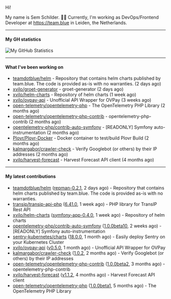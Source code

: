 Hi!

My name is Sem Schilder. 👋🏻 Currently, I'm working as DevOps/Frontend Developer at https://team.blue in Leiden, the Netherlands.

---

#### My GH statistics

![My GitHub Statistics](https://github-readme-stats.vercel.app/api?username=xvilo&show_icons=true&count_private=true&hide_title=true)

---

#### What I've been working on

- [teamdotblue/helm](https://github.com/teamdotblue/helm) - Repository that contains helm charts published by team.blue. The code is provided as-is with no warranties. (2 days ago)
- [xvilo/groet-generator](https://github.com/xvilo/groet-generator) - groet-generator (2 days ago)
- [xvilo/helm-charts](https://github.com/xvilo/helm-charts) - Repository of helm charts (1 week ago)
- [xvilo/ovpay-api](https://github.com/xvilo/ovpay-api) - Unofficial API Wrapper for OVPay (3 weeks ago)
- [open-telemetry/opentelemetry-php](https://github.com/open-telemetry/opentelemetry-php) - The OpenTelemetry PHP Library (2 months ago)
- [open-telemetry/opentelemetry-php-contrib](https://github.com/open-telemetry/opentelemetry-php-contrib) - opentelemetry-php-contrib (2 months ago)
- [opentelemetry-php/contrib-auto-symfony](https://github.com/opentelemetry-php/contrib-auto-symfony) - [READONLY] Symfony auto-instrumentation (2 months ago)
- [Plovr/Plovr-Docker](https://github.com/Plovr/Plovr-Docker) - Docker container to test/build Plovr Build (2 months ago)
- [kalmargabor/crawler-check](https://github.com/kalmargabor/crawler-check) - Verify Googlebot (or others) by their IP addresses (2 months ago)
- [xvilo/harvest-forecast](https://github.com/xvilo/harvest-forecast) - Harvest Forecast API client (4 months ago)

---

#### My latest contributions

- [teamdotblue/helm](https://github.com/teamdotblue/helm) ([repman-0.2.1](https://github.com/teamdotblue/helm/releases/tag/repman-0.2.1), 2 days ago) - Repository that contains helm charts published by team.blue. The code is provided as-is with no warranties.
- [transip/transip-api-php](https://github.com/transip/transip-api-php) ([6.41.0](https://github.com/transip/transip-api-php/releases/tag/6.41.0), 1 week ago) - PHP library for TransIP Rest API
- [xvilo/helm-charts](https://github.com/xvilo/helm-charts) ([symfony-app-0.4.0](https://github.com/xvilo/helm-charts/releases/tag/symfony-app-0.4.0), 1 week ago) - Repository of helm charts
- [opentelemetry-php/contrib-auto-symfony](https://github.com/opentelemetry-php/contrib-auto-symfony) ([1.0.0beta10](https://github.com/opentelemetry-php/contrib-auto-symfony/releases/tag/1.0.0beta10), 2 weeks ago) - [READONLY] Symfony auto-instrumentation
- [sentry-kubernetes/charts](https://github.com/sentry-kubernetes/charts) ([18.0.0](https://github.com/sentry-kubernetes/charts/releases/tag/18.0.0), 1 month ago) - Easily deploy Sentry on your Kubernetes Cluster
- [xvilo/ovpay-api](https://github.com/xvilo/ovpay-api) ([v0.5.0](https://github.com/xvilo/ovpay-api/releases/tag/v0.5.0), 1 month ago) - Unofficial API Wrapper for OVPay
- [kalmargabor/crawler-check](https://github.com/kalmargabor/crawler-check) ([1.0.2](https://github.com/kalmargabor/crawler-check/releases/tag/1.0.2), 2 months ago) - Verify Googlebot (or others) by their IP addresses
- [open-telemetry/opentelemetry-php-contrib](https://github.com/open-telemetry/opentelemetry-php-contrib) ([1.0.0beta2](https://github.com/open-telemetry/opentelemetry-php-contrib/releases/tag/1.0.0beta2), 3 months ago) - opentelemetry-php-contrib
- [xvilo/harvest-forecast](https://github.com/xvilo/harvest-forecast) ([v1.1.2](https://github.com/xvilo/harvest-forecast/releases/tag/v1.1.2), 4 months ago) - Harvest Forecast API client
- [open-telemetry/opentelemetry-php](https://github.com/open-telemetry/opentelemetry-php) ([1.0.0beta1](https://github.com/open-telemetry/opentelemetry-php/releases/tag/1.0.0beta1), 5 months ago) - The OpenTelemetry PHP Library
